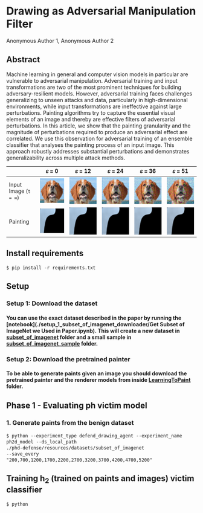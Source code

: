 # Drawing as Adversarial Manipulation Filter
Anonymous Author 1, Anonymous Author 2

## Abstract
Machine learning in general and computer vision models in particular are vulnerable to adversarial manipulation. Adversarial training and input transformations are two of the most prominent techniques for building adversary-resilient models. However, adversarial training faces challenges generalizing to unseen attacks and data, particularly in high-dimensional environments, while input transformations are ineffective against large perturbations. Painting algorithms try to capture the essential visual elements of an image and thereby are effective filters of adversarial perturbations. In this article, we show that the painting granularity and the magnitude of perturbations required to produce an adversarial effect are correlated. We use this observation for adversarial training of an ensemble classifier that analyses the painting process of an input image. This approach robustly addresses substantial perturbations and demonstrates generalizability across multiple attack methods.

|                       |                                        𝜀 = 0                                        |                                       𝜀 = 12                                        |                                        𝜀 = 24                                        |                                        𝜀 = 36                                        |                                        𝜀 = 51                                        |
|-----------------------|:------------------------------------------------------------------------------------:|:------------------------------------------------------------------------------------:|:-------------------------------------------------------------------------------------:|:-------------------------------------------------------------------------------------:|:-------------------------------------------------------------------------------------:|
| Input Image (`t = ∞`) | ![Image](./paper_results/drawing_process_example/original_n02101388_21983/eps_0.png) | ![Image](./paper_results/drawing_process_example/original_n02101388_21983/eps_12.png) | ![Image](./paper_results/drawing_process_example/original_n02101388_21983/eps_24.png) | ![Image](./paper_results/drawing_process_example/original_n02101388_21983/eps_36.png) | ![Image](./paper_results/drawing_process_example/original_n02101388_21983/eps_51.png) |
| Painting              |   ![Demo](./paper_results/drawing_process_example/demos_n02101388_21983/eps_0.gif)   |  ![Demo](./paper_results/drawing_process_example/demos_n02101388_21983/eps_12.gif)   |   ![Demo](./paper_results/drawing_process_example/demos_n02101388_21983/eps_24.gif)   |   ![Demo](./paper_results/drawing_process_example/demos_n02101388_21983/eps_36.gif)   |   ![Demo](./paper_results/drawing_process_example/demos_n02101388_21983/eps_51.gif)   |


## Install requirements
```
$ pip install -r requirements.txt
```
## Setup
### Setup 1: Download the dataset
#### You can use the exact dataset described in the paper by running the [notebook](./setup_1_subset_of_imagenet_downloader/Get Subset of ImageNet we Used in Paper.ipynb). This will create a new dataset in [subset_of_imagenet](./resources/datasets/subset_of_imagenet) folder and a small sample in [subset_of_imagenet_sample](./resources/datasets/subset_of_imagenet_sample) folder.
####

### Setup 2: Download the pretrained painter
#### To be able to generate paints given an image you should download the pretrained painter and the renderer models from inside [LearningToPaint](./LearningToPaint) folder.
####


## Phase 1 - Evaluating ph victim model
### 1. Generate paints from the benign dataset
```
$ python --experiment_type defend_drawing_agent --experiment_name ph2d_model --ds_local_path
./phd-defense/resources/datasets/subset_of_imagenet
--save_every
"200,700,1200,1700,2200,2700,3200,3700,4200,4700,5200" 
```
## Training h<sub>2</sub> (trained on paints and images) victim classifier
```
$ python 
```






[//]: # ()
[//]: # ()
[//]: # (![aimeos-frontend]&#40;https://user-images.githubusercontent.com/8647429/212348410-55cbaa00-722a-4a30-8b57-da9e173e0675.jpg&#41;)

[//]: # ()
[//]: # (## Table Of Content)

[//]: # ()
[//]: # (- [Installation]&#40;#installation&#41;)

[//]: # (    - [Composer]&#40;#composer&#41;)

[//]: # (    - [DDev or Colima]&#40;#ddev&#41;)

[//]: # (    - [TER]&#40;#ter-extension&#41;)

[//]: # (- [TYPO3 setup]&#40;#typo3-setup&#41;)

[//]: # (    - [Database setup]&#40;#database-setup&#41;)

[//]: # (    - [Security]&#40;#security&#41;)

[//]: # (- [Page setup]&#40;#page-setup&#41;)

[//]: # (    - [Download the Aimeos Page Tree t3d file]&#40;#download-the-aimeos-page-tree-t3d-file&#41;)

[//]: # (    - [Go to the Import View]&#40;#go-to-the-import-view&#41;)

[//]: # (    - [Upload the page tree file]&#40;#upload-the-page-tree-file&#41;)

[//]: # (    - [Go to the import view]&#40;#go-to-the-import-view&#41;)

[//]: # (    - [Import the page tree]&#40;#import-the-page-tree&#41;)

[//]: # (    - [SEO-friendly URLs]&#40;#seo-friendly-urls&#41;)

[//]: # (- [License]&#40;#license&#41;)

[//]: # (- [Links]&#40;#links&#41;)

[//]: # ()
[//]: # (## Installation)

[//]: # ()
[//]: # (This document is for the latest Aimeos TYPO3 **22.10 release and later**.)

[//]: # ()
[//]: # (- LTS release: 23.10 &#40;TYPO3 12 LTS&#41;)

[//]: # (- Old LTS release: 22.10 &#40;TYPO3 11 LTS&#41;)

[//]: # ()
[//]: # (### Composer)

[//]: # ()
[//]: # (**Note:** composer 2.1+ is required!)

[//]: # ()
[//]: # (The latest TYPO3 version can be installed via composer. This is especially useful, if you want to create new TYPO3 installations automatically or play with the latest code. You need to install the composer package first, if it isn't already available:)

[//]: # ()
[//]: # (```bash)

[//]: # (php -r "readfile&#40;'https://getcomposer.org/installer'&#41;;" | php -- --filename=composer)

[//]: # (```)

[//]: # ()
[//]: # (To install the TYPO3 base distribution first, execute this command:)

[//]: # ()
[//]: # (```bash)

[//]: # (composer create-project typo3/cms-base-distribution myshop)

[//]: # (# or install a specific TYPO3 version:)

[//]: # (composer create-project "typo3/cms-base-distribution:^12" myshop)

[//]: # (```)

[//]: # ()
[//]: # (It will install TYPO3 into the `./myshop/` directory. Change into the directory and install TYPO3 as usual:)

[//]: # ()
[//]: # (```bash)

[//]: # (cd ./myshop)

[//]: # (touch public/FIRST_INSTALL)

[//]: # (```)

[//]: # ()
[//]: # (Open the TYPO3 URL in your browser and follow the setup steps. Afterwards, install the Aimeos extension using:)

[//]: # ()
[//]: # (```bash)

[//]: # (composer req -W aimeos/aimeos-typo3:~23.7)

[//]: # (```)

[//]: # ()
[//]: # (If composer complains that one or more packages can't be installed because the required minimum stability isn't met, add this to your `composer.json`:)

[//]: # ()
[//]: # (```json)

[//]: # ("minimum-stability": "dev",)

[//]: # ("prefer-stable": true,)

[//]: # (```)

[//]: # ()
[//]: # (If you want a more or less working installation out of the box for new installations, you can install the Bootstrap package too:)

[//]: # ()
[//]: # (```bash)

[//]: # (composer req bk2k/bootstrap-package)

[//]: # (```)

[//]: # ()
[//]: # (***Note***: Remember to create a root page and a root template, which includes the Bootstrap package templates! &#40;See also below.&#41;)

[//]: # ()
[//]: # (Finally, depending on your TYPO3 version, run the following commands from your installation directory:)

[//]: # ()
[//]: # (**For TYPO3 11+:**)

[//]: # ()
[//]: # (```bash)

[//]: # (php ./vendor/bin/typo3 extension:setup)

[//]: # (php ./vendor/bin/typo3 aimeos:setup --option=setup/default/demo:1)

[//]: # (```)

[//]: # ()
[//]: # (If you don't want to add the Aimeos demo data, you should remove `--option=setup/default/demo:1` from the Aimeos setup command.)

[//]: # ()
[//]: # (**For TYPO3 10:**)

[//]: # ()
[//]: # (```bash)

[//]: # (php ./vendor/bin/typo3 extension:activate scheduler)

[//]: # (php ./vendor/bin/typo3 extension:activate aimeos)

[//]: # (```)

[//]: # ()
[//]: # (If you experience any errors with the database, please check the [Database Setup]&#40;#database-setup&#41; section below.)

[//]: # ()
[//]: # (Please keep on reading below the "TER Extension" installation section!)

[//]: # ()
[//]: # (### DDev)

[//]: # ()
[//]: # (*Note:* Installation instructions for TYPO3 with `ddev` or `Colima` can be found here:)

[//]: # ([TYPO3 with ddev or colima]&#40;https://ddev.readthedocs.io/en/latest/users/quickstart/&#41;)

[//]: # ()
[//]: # (### TER Extension)

[//]: # ()
[//]: # (If you want to install Aimeos into a traditionally installed TYPO3 &#40;"legacy installation"&#41;, the [Aimeos extension from the TER]&#40;https://typo3.org/extensions/repository/view/aimeos&#41; is recommended. You can download and install it directly from the Extension Manager of your TYPO3 instance.)

[//]: # ()
[//]: # (* Log into the TYPO3 backend)

[//]: # (* Click on "Admin Tools::Extensions" in the left navigation)

[//]: # (* Click the icon with the little plus sign left from the Aimeos list entry)

[//]: # ()
[//]: # (![Install Aimeos TYPO3 extension]&#40;https://user-images.githubusercontent.com/213803/211545083-d0820b63-26f2-453e-877f-ecd5ec128713.jpg&#41;)

[//]: # ()
[//]: # (Afterwards, you have to execute the update script of the extension to create the required database structure:)

[//]: # ()
[//]: # (* Click on "Admin Tools::Upgrade")

[//]: # (* Click "Run Upgrade Wizard" in the "Upgrade Wizard" tile)

[//]: # (* Click "Execute")

[//]: # ()
[//]: # (![Execute update script]&#40;https://user-images.githubusercontent.com/213803/211545122-8fd94abd-78b2-47ad-ad3c-1ef1b9c052b4.jpg&#41;)

[//]: # ()
[//]: # (#### Aimeos Distribution)

[//]: # ()
[//]: # (For new TYPO3 installations, there is a 1-click [Aimeos distribution]&#40;https://typo3.org/extensions/repository/view/aimeos_dist&#41; available, too. Choose the Aimeos distribution from the list of available distributions in the Extension Manager and you will get a completely set up shop system including demo data for a quick start.)

[//]: # ()
[//]: # (## TYPO3 Setup)

[//]: # ()
[//]: # (Setup TYPO3 by creating a `FIRST_INSTALL` file in the `./public` directory:)

[//]: # ()
[//]: # (```bash)

[//]: # (touch public/FIRST_INSTALL)

[//]: # (```)

[//]: # ()
[//]: # (Open the URL of your installation in the browser and follow the steps in the TYPO3 setup scripts.)

[//]: # ()
[//]: # (### Database Setup)

[//]: # ()
[//]: # (If you use MySQL < 5.7.8, you have to use `utf8` and `utf8_unicode_ci` instead because those MySQL versions can't handle the long indexes created by `utf8mb4` &#40;up to four bytes per character&#41; and you will get errors like)

[//]: # ()
[//]: # (```)

[//]: # (1071 Specified key was too long; max key length is 767 bytes)

[//]: # (```)

[//]: # ()
[//]: # (To avoid that, change your database settings in your `./typo3conf/LocalConfiguration.php` to:)

[//]: # ()
[//]: # (```php)

[//]: # (    'DB' => [)

[//]: # (        'Connections' => [)

[//]: # (            'Default' => [)

[//]: # (                'tableoptions' => [)

[//]: # (                    'charset' => 'utf8',)

[//]: # (                    'collate' => 'utf8_unicode_ci',)

[//]: # (                ],)

[//]: # (                // ...)

[//]: # (            ],)

[//]: # (        ],)

[//]: # (    ],)

[//]: # (```)

[//]: # ()
[//]: # (### Security)

[//]: # ()
[//]: # (Since **TYPO3 9.5.14+** implements **SameSite cookie handling** and restricts when browsers send cookies to your site. This is a problem when customers are redirected from external payment provider domain. Then, there's no session available on the confirmation page. To circumvent that problem, you need to set the configuration option `cookieSameSite` to `none` in your `./typo3conf/LocalConfiguration.php`:)

[//]: # ()
[//]: # (```php)

[//]: # (    'FE' => [)

[//]: # (        'cookieSameSite' => 'none')

[//]: # (    ])

[//]: # (```)

[//]: # ()
[//]: # (## Site Setup)

[//]: # ()
[//]: # (TYPO3 10+ requires a site configuration which you have to add in "Site Management" > "Sites" available in the left navigation. When creating a root page &#40;a page with a globe icon&#41;, a basic site configuration is automatically created &#40;see below at [Go to the Import View]&#40;#go-to-the-import-view&#41;&#41;.)

[//]: # ()
[//]: # (## Page Setup)

[//]: # ()
[//]: # (### Download the Aimeos Page Tree t3d file)

[//]: # ()
[//]: # (The page setup for an Aimeos web shop is easy, if you import the example page tree for TYPO3 10/11. You can download the version you need from here:)

[//]: # ()
[//]: # (* [23.4+ page tree]&#40;https://aimeos.org/fileadmin/download/Aimeos-pages_2023.04.t3d&#41; and later)

[//]: # (* [22.10 page tree]&#40;https://aimeos.org/fileadmin/download/Aimeos-pages_2022.10.t3d&#41;)

[//]: # (* [21.10 page tree]&#40;https://aimeos.org/fileadmin/download/Aimeos-pages_21.10.t3d&#41;)

[//]: # ()
[//]: # (**Note:** The Aimeos layout expects [Bootstrap]&#40;https://getbootstrap.com&#41; providing the grid layout!)

[//]: # ()
[//]: # (In order to upload and install the file, follow the following steps:)

[//]: # ()
[//]: # (### Go to the Import View)

[//]: # ()
[//]: # (**Note:** It is recommended to import the Aimeos page tree to a page that is defined as "root page". To create a root page, simply create a new page and, in the "Edit page properties", activate the "Use as Root Page" option under "Behaviour". The icon of the root page will change to a globe. This will also create a basic site configuration. Don't forget to also create a typoscript root template and include the bootstrap templates with it!)

[//]: # ()
[//]: # (![Create a root page]&#40;https://user-images.githubusercontent.com/213803/211549273-1d3883dd-710c-4e27-8dbb-3de6e45680d7.jpg&#41;)

[//]: # ()
[//]: # (* In "Web::Page", right-click on the root page &#40;the one with the globe&#41;)

[//]: # (* Click on "More options...")

[//]: # (* Click on "Import")

[//]: # ()
[//]: # (![Go to the import view]&#40;https://user-images.githubusercontent.com/213803/211550212-df6daa73-74cd-459e-8d25-a56c413c175d.jpg&#41;)

[//]: # ()
[//]: # (### Upload the page tree file)

[//]: # ()
[//]: # (* In the page import dialog)

[//]: # (* Select the "Upload" tab &#40;2nd one&#41;)

[//]: # (* Click on the "Select" dialog)

[//]: # (* Choose the T3D file you've downloaded)

[//]: # (* Press the "Upload files" button)

[//]: # ()
[//]: # (![Upload the page tree file]&#40;https://user-images.githubusercontent.com/8647429/212347778-17238e05-7494-4413-adb3-a54b2b524e05.png&#41;)

[//]: # ()
[//]: # (### Import the page tree)

[//]: # ()
[//]: # (* In Import / Export view)

[//]: # (* Select the uploaded file from the drop-down menu)

[//]: # (* Click on the "Preview" button)

[//]: # (* The pages that will be imported are shown below)

[//]: # (* Click on the "Import" button that has appeared)

[//]: # (* Confirm to import the pages)

[//]: # ()
[//]: # (![Import the uploaded page tree file]&#40;https://user-images.githubusercontent.com/8647429/212348040-c3e10b60-5579-4d1b-becc-72548826c6db.png&#41;)

[//]: # ()
[//]: # (Now you have a new page "Shop" in your page tree including all required sub-pages.)

[//]: # ()
[//]: # (### SEO-friendly URLs)

[//]: # ()
[//]: # (TYPO3 9.5 and later can create SEO friendly URLs if you add the rules to the site config:)

[//]: # ([https://aimeos.org/docs/latest/typo3/setup/#seo-urls]&#40;https://aimeos.org/docs/latest/typo3/setup/#seo-urls&#41;)

[//]: # ()
[//]: # (## License)

[//]: # ()
[//]: # (The Aimeos TYPO3 extension is licensed under the terms of the GPL Open Source)

[//]: # (license and is available for free.)

[//]: # ()
[//]: # (## Links)

[//]: # ()
[//]: # (* [Web site]&#40;https://aimeos.org/integrations/typo3-shop-extension/&#41;)

[//]: # (* [Documentation]&#40;https://aimeos.org/docs/TYPO3&#41;)

[//]: # (* [Forum]&#40;https://aimeos.org/help/typo3-extension-f16/&#41;)

[//]: # (* [Issue tracker]&#40;https://github.com/aimeos/aimeos-typo3/issues&#41;)

[//]: # (* [Source code]&#40;https://github.com/aimeos/aimeos-typo3&#41;)

